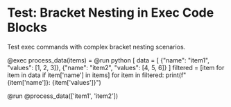 # Test: Bracket Nesting in Exec Code Blocks

Test exec commands with complex bracket nesting scenarios.

@exec process_data(items) = @run python [
data = [
  {"name": "item1", "values": [1, 2, 3]},
  {"name": "item2", "values": [4, 5, 6]}
]
filtered = [item for item in data if item['name'] in items]
for item in filtered:
  print(f"{item['name']}: {item['values']}")

@run @process_data(['item1', 'item2'])